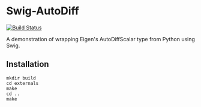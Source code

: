 # Swig-AutoDiff

[![Build Status](https://travis-ci.org/rdeits/swig-autodiff.svg?branch=master)](https://travis-ci.org/rdeits/swig-autodiff)

A demonstration of wrapping Eigen's AutoDiffScalar type from Python using Swig.

## Installation

	mkdir build
	cd externals
	make
	cd ..
	make

